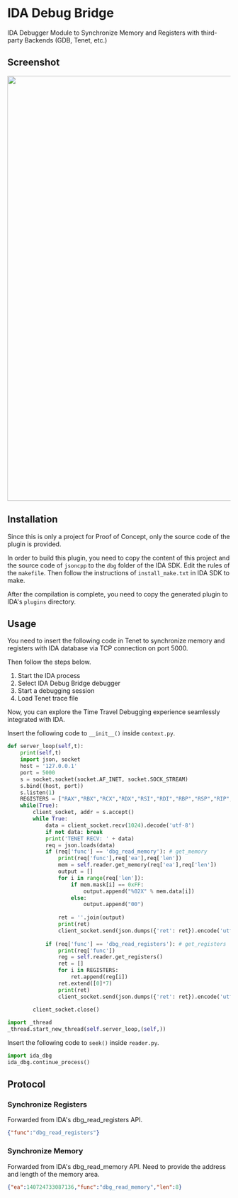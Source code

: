 # IDA Debug Bridge

IDA Debugger Module to Synchronize Memory and Registers with third-party Backends (GDB, Tenet, etc.)

## Screenshot

<img width="960" src="https://user-images.githubusercontent.com/21212051/139926345-f979a0d9-a7ac-4ed7-a8ac-1a152a215b21.png">

## Installation

Since this is only a project for Proof of Concept, only the source code of the plugin is provided.

In order to build this plugin, you need to copy the content of this project and the source code of `jsoncpp` to the `dbg` folder of the IDA SDK. Edit the rules of the `makefile`. Then follow the instructions of `install_make.txt` in IDA SDK to make.

After the compilation is complete, you need to copy the generated plugin to IDA's `plugins` directory.

## Usage

You need to insert the following code in Tenet to synchronize memory and registers with IDA database via TCP connection on port 5000.

Then follow the steps below.

1. Start the IDA process
2. Select IDA Debug Bridge debugger
3. Start a debugging session
4. Load Tenet trace file

Now, you can explore the Time Travel Debugging experience seamlessly integrated with IDA.

Insert the following code to `__init__()` inside `context.py`.

```python
def server_loop(self,t):
    print(self,t)
    import json, socket
    host = '127.0.0.1'
    port = 5000
    s = socket.socket(socket.AF_INET, socket.SOCK_STREAM)
    s.bind((host, port))
    s.listen(1)
    REGISTERS = ["RAX","RBX","RCX","RDX","RSI","RDI","RBP","RSP","RIP","R8","R9","R10","R11","R12","R13","R14","R15"]
    while(True):
        client_socket, addr = s.accept()
        while True:
            data = client_socket.recv(1024).decode('utf-8')
            if not data: break
            print('TENET RECV: ' + data)
            req = json.loads(data)
            if (req['func'] == 'dbg_read_memory'): # get_memory
                print(req['func'],req['ea'],req['len'])
                mem = self.reader.get_memory(req['ea'],req['len'])
                output = []
                for i in range(req['len']):
                    if mem.mask[i] == 0xFF:
                        output.append("%02X" % mem.data[i])
                    else:
                        output.append("00")
                
                ret = ''.join(output)
                print(ret)
                client_socket.send(json.dumps({'ret': ret}).encode('utf-8'))
            
            if (req['func'] == 'dbg_read_registers'): # get_registers
                print(req['func'])
                reg = self.reader.get_registers()
                ret = []
                for i in REGISTERS:
                    ret.append(reg[i])
                ret.extend([0]*7)
                print(ret)
                client_socket.send(json.dumps({'ret': ret}).encode('utf-8'))
                
        client_socket.close()

import _thread
_thread.start_new_thread(self.server_loop,(self,))
```

Insert the following code to `seek()` inside `reader.py`.

```python
import ida_dbg
ida_dbg.continue_process()
```

## Protocol

### Synchronize Registers

Forwarded from IDA's dbg_read_registers API.

```json
{"func":"dbg_read_registers"}
```

### Synchronize Memory

Forwarded from IDA's dbg_read_memory API. Need to provide the address and length of the memory area.

```json
{"ea":140724733087136,"func":"dbg_read_memory","len":8}
```
